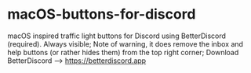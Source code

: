 # macOS-buttons-for-discord
macOS inspired traffic light buttons for Discord using BetterDiscord (required). Always visible;
Note of warning, it does remove the inbox and help buttons (or rather hides them) from the top right corner;
Download BetterDiscord --> https://betterdiscord.app
